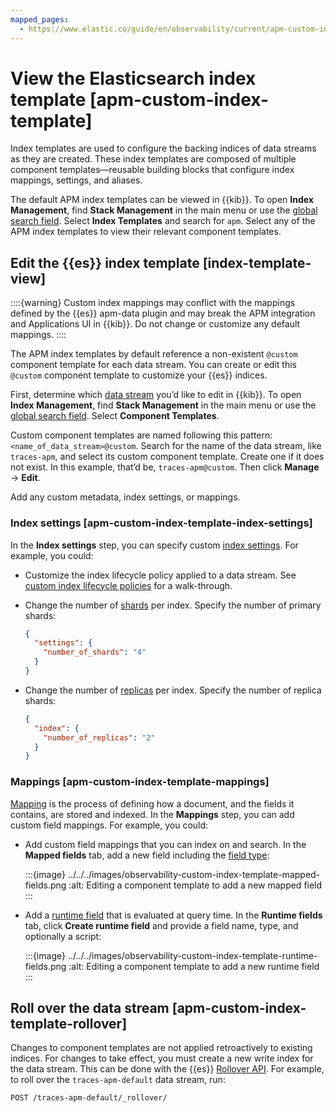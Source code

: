 ```yaml
---
mapped_pages:
  - https://www.elastic.co/guide/en/observability/current/apm-custom-index-template.html
---
```


# View the Elasticsearch index template [apm-custom-index-template]

Index templates are used to configure the backing indices of data streams as they are created. These index templates are composed of multiple component templates—​reusable building blocks that configure index mappings, settings, and aliases.

The default APM index templates can be viewed in {{kib}}. To open **Index Management**, find **Stack Management** in the main menu or use the [global search field](/explore-analyze/find-and-organize/find-apps-and-objects.md). Select **Index Templates** and search for `apm`. Select any of the APM index templates to view their relevant component templates.


## Edit the {{es}} index template [index-template-view]

::::{warning}
Custom index mappings may conflict with the mappings defined by the {{es}} apm-data plugin and may break the APM integration and Applications UI in {{kib}}. Do not change or customize any default mappings.
::::


The APM index templates by default reference a non-existent `@custom` component template for each data stream. You can create or edit this `@custom` component template to customize your {{es}} indices.

First, determine which [data stream](data-streams.md) you’d like to edit in {{kib}}. To open **Index Management**, find **Stack Management** in the main menu or use the [global search field](/explore-analyze/find-and-organize/find-apps-and-objects.md). Select **Component Templates**.

Custom component templates are named following this pattern: `<name_of_data_stream>@custom`. Search for the name of the data stream, like `traces-apm`, and select its custom component template. Create one if it does not exist. In this example, that’d be, `traces-apm@custom`. Then click **Manage** → **Edit**.

Add any custom metadata, index settings, or mappings.


### Index settings [apm-custom-index-template-index-settings]

In the **Index settings** step, you can specify custom [index settings](https://www.elastic.co/guide/en/elasticsearch/reference/current/index-modules.html#index-modules-settings). For example, you could:

* Customize the index lifecycle policy applied to a data stream. See [custom index lifecycle policies](index-lifecycle-management.md#apm-data-streams-custom-policy) for a walk-through.
* Change the number of [shards](../../../deploy-manage/index.md) per index. Specify the number of primary shards:

    ```json
    {
      "settings": {
        "number_of_shards": "4"
      }
    }
    ```

* Change the number of [replicas](../../../deploy-manage/distributed-architecture/reading-and-writing-documents.md) per index. Specify the number of replica shards:

    ```json
    {
      "index": {
        "number_of_replicas": "2"
      }
    }
    ```



### Mappings [apm-custom-index-template-mappings]

[Mapping](../../../manage-data/data-store/mapping.md) is the process of defining how a document, and the fields it contains, are stored and indexed. In the **Mappings** step, you can add custom field mappings. For example, you could:

* Add custom field mappings that you can index on and search. In the **Mapped fields** tab, add a new field including the [field type](https://www.elastic.co/guide/en/elasticsearch/reference/current/mapping-types.html):

    :::{image} ../../../images/observability-custom-index-template-mapped-fields.png
    :alt: Editing a component template to add a new mapped field
    :::

* Add a [runtime field](../../../manage-data/data-store/mapping/runtime-fields.md) that is evaluated at query time. In the **Runtime fields** tab, click **Create runtime field** and provide a field name, type, and optionally a script:

    :::{image} ../../../images/observability-custom-index-template-runtime-fields.png
    :alt: Editing a component template to add a new runtime field
    :::



## Roll over the data stream [apm-custom-index-template-rollover]

Changes to component templates are not applied retroactively to existing indices. For changes to take effect, you must create a new write index for the data stream. This can be done with the {{es}} [Rollover API](https://www.elastic.co/guide/en/elasticsearch/reference/current/indices-rollover-index.html). For example, to roll over the `traces-apm-default` data stream, run:

```console
POST /traces-apm-default/_rollover/
```
